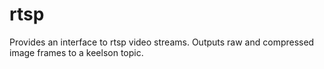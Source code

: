 # rtsp

Provides an interface to rtsp video streams. Outputs raw and compressed image frames to a keelson topic.